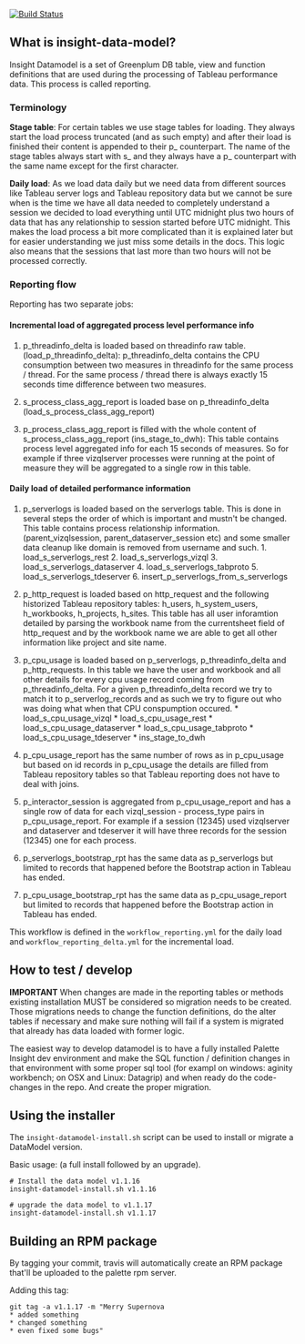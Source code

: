 [![Build Status](https://travis-ci.com/palette-software/insight-data-model.svg?token=qWG5FJDvsjLrsJpXgxSJ&branch=master)](https://travis-ci.com/palette-software/insight-data-model)

## What is insight-data-model?

Insight Datamodel is a set of Greenplum DB table, view and function definitions that are used during the processing of Tableau performance data. This process is called reporting.


### Terminology

**Stage table**: For certain tables we use stage tables for loading. They always start the load process truncated (and as such empty) and after their load is finished their content is appended to their p_ counterpart. The name of the stage tables always start with s_ and they always have a p_ counterpart with the same name except for the first character.

**Daily load**: As we load data daily but we need data from different sources like Tableau server logs and Tableau repository data but we cannot be sure when is the time we have all data needed to completely understand a session we decided to load everything until UTC midnight plus two hours of data that has any relationship to session started before UTC midnight. This makes the load process a bit more complicated than it is explained later but for easier understanding we just miss some details in the docs. This logic also means that the sessions that last more than two hours will not be processed correctly.

### Reporting flow

Reporting has two separate jobs:

#### Incremental load of aggregated process level performance info

  1. p_threadinfo_delta is loaded based on threadinfo raw table. (load_p_threadinfo_delta): p_threadinfo_delta contains the CPU consumption between two measures in threadinfo for the same process / thread. For the same process / thread there is always exactly 15 seconds time difference between two measures.

  2. s_process_class_agg_report is loaded base on p_threadinfo_delta (load_s_process_class_agg_report)

  3. p_process_class_agg_report is filled with the whole content of s_process_class_agg_report (ins_stage_to_dwh): This table contains process level aggregated info for each 15 seconds of measures. So for example if three vizqlserver processes were running at the point of measure they will be aggregated to a single row in this table.

#### Daily load of detailed performance information

  1. p_serverlogs is loaded based on the serverlogs table. This is done in several steps the order of which is important and mustn't be changed. This table contains process relationship information. (parent_vizqlsession, parent_dataserver_session etc) and some smaller data cleanup like domain is removed from username and such.
    1. load_s_serverlogs_rest
    2. load_s_serverlogs_vizql
    3. load_s_serverlogs_dataserver
    4. load_s_serverlogs_tabproto
    5. load_s_serverlogs_tdeserver
    6. insert_p_serverlogs_from_s_serverlogs

  2. p_http_request is loaded based on http_request and the following historized Tableau repository tables: h_users, h_system_users, h_workbooks, h_projects, h_sites. This table has all user inforamtion detailed by parsing the workbook name from the currentsheet field of http_request and by the workbook name we are able to get all other information like project and site name.

  3. p_cpu_usage is loaded based on p_serverlogs, p_threadinfo_delta and p_http_requests. In this table we have the user and workbook and all other details for every cpu usage record coming from p_threadinfo_delta. For a given p_threadinfo_delta record we try to match it to p_serverlog_records and as such we try to figure out who was doing what when that CPU conspumption occured.
    * load_s_cpu_usage_vizql
    * load_s_cpu_usage_rest
    * load_s_cpu_usage_dataserver
    * load_s_cpu_usage_tabproto
    * load_s_cpu_usage_tdeserver
    * ins_stage_to_dwh

  4. p_cpu_usage_report has the same number of rows as in p_cpu_usage but based on id records in p_cpu_usage the details are filled from Tableau repository tables so that Tableau reporting does not have to deal with joins.

  5. p_interactor_session is aggregated from p_cpu_usage_report and has a single row of data for each vizql_session - process_type pairs in p_cpu_usage_report. For example if a session (12345) used vizqlserver and dataserver and tdeserver it will have three records for the session (12345) one for each process.

  6. p_serverlogs_bootstrap_rpt has the same data as p_serverlogs but limited to records that happened before the Bootstrap action in Tableau has ended.

  7. p_cpu_usage_bootstrap_rpt has the same data as p_cpu_usage_report but limited to records that happened before the Bootstrap action in Tableau has ended.

This workflow is defined in the `workflow_reporting.yml` for the daily load and `workflow_reporting_delta.yml` for the incremental load.

## How to test / develop

**IMPORTANT** When changes are made in the reporting tables or methods existing installation MUST be considered so migration needs to be created. Those migrations needs to change the function definitions, do the alter tables if necessary and make sure nothing will fail if a system is migrated that already has data loaded with former logic.

The easiest way to develop datamodel is to have a fully installed Palette Insight dev environment and make the SQL function / definition changes in that environment with some proper sql tool (for exampl on windows: aginity workbench; on OSX and Linux: Datagrip) and when ready do the code-changes in the repo. And create the proper migration.

## Using the installer

The ```insight-datamodel-install.sh``` script can be used to install or
migrate a DataModel version.

Basic usage:
(a full install followed by an upgrade).

```
# Install the data model v1.1.16
insight-datamodel-install.sh v1.1.16

# upgrade the data model to v1.1.17
insight-datamodel-install.sh v1.1.17
```


## Building an RPM package

By tagging your commit, travis will automatically create an RPM package
that'll be uploaded to the palette rpm server.

Adding this tag:

```
git tag -a v1.1.17 -m "Merry Supernova
* added something
* changed something
* even fixed some bugs"
```

